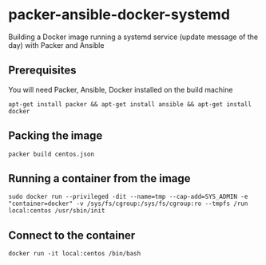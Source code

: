 # packer-ansible-docker-systemd
Building a Docker image running a systemd service (update message of the day) with Packer and Ansible
## Prerequisites
You will need Packer, Ansible, Docker installed on the build machine
```
apt-get install packer && apt-get install ansible && apt-get install docker
```
## Packing the image
```
packer build centos.json
```
## Running a container from the image
```
sudo docker run --privileged -dit --name=tmp --cap-add=SYS_ADMIN -e "container=docker" -v /sys/fs/cgroup:/sys/fs/cgroup:ro --tmpfs /run local:centos /usr/sbin/init
```
## Connect to the container
```
docker run -it local:centos /bin/bash
```
